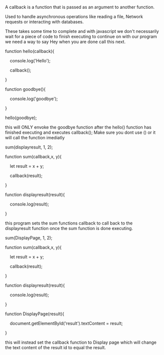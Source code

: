 
A callback is a function that is passed as an argument to another function.

Used to handle asynchronous operations like reading a file, Network requests or interacting with databases.


These takes some time to complete and with javascript we don't necessarily wait for a piece of code to finish executing to continue on with our program we need a way to say Hey when you are done call this next.


  

function hello(callback){

    console.log('Hello');

    callback();

}

  

function goodbye(){

    console.log('goodbye');

}

  

hello(goodbye);


this will ONLY envoke the goodbye function after the hello() function has finished executing and executes callback(); Make sure you dont use () or it will call the function imediatly 



sum(displayresult, 1, 2);

  

function sum(callback,x, y){

    let result = x + y;

    callback(result);

}

  

function displayresult(result){

    console.log(result);

}



this program sets the sum functions callback to call back to the displayresult function once the sum function is done executing. 


sum(DisplayPage, 1, 2);

  

function sum(callback,x, y){

    let result = x + y;

    callback(result);

}

  

function displayresult(result){

    console.log(result);

}

  

function DisplayPage(result){

    document.getElementById('result').textContent = result;

}


this will instead set the callback function to Display page which will change the text content of the result id to equal the result. 
